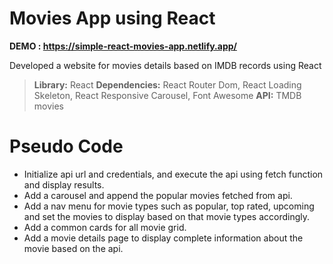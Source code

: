 # Movies App using React

**DEMO : https://simple-react-movies-app.netlify.app/** 

Developed a website for movies details based on IMDB records using React

> **Library:** React
> **Dependencies:** React Router Dom, React Loading Skeleton, React Responsive Carousel, Font Awesome
> **API:** TMDB movies

# Pseudo Code

 - Initialize api url and credentials, and execute the api using fetch function and display results.
 - Add a carousel and append the popular movies fetched from api.
 - Add a nav menu for movie types such as popular, top rated, upcoming and set the movies to display based on that movie types accordingly.
 - Add a common cards for all movie grid.
 - Add a movie details page to display complete information about the movie based on the api.
